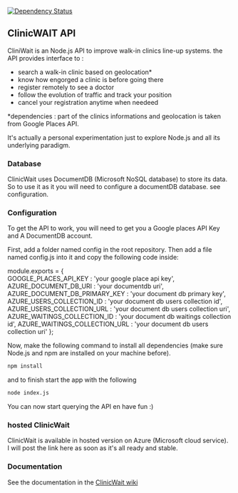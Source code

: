 [![Dependency Status](https://david-dm.org/ericnsh/clinicWaitAPI.svg)](https://david-dm.org/ericnsh/clinicWaitAPI)

## ClinicWAIT API

CliniWait is an Node.js API to improve walk-in clinics line-up systems. the API provides interface to :   

* search a walk-in clinic based on geolocation*   
* know how engorged a clinic is before going there   
* register remotely to see a doctor   
* follow the evolution of traffic and track your position   
* cancel your registration anytime when needeed   

*dependencies : part of the clinics informations and geolocation is taken from Google Places API.

It's actually a personal experimentation just to explore Node.js and all its underlying paradigm.

### Database
ClinicWait uses DocumentDB (Microsoft NoSQL database) to store its data. So to use it as it you will need to configure a documentDB database. see configuration.

### Configuration
To get the API to work, you will need to get you a Google places API Key and A DocumentDB account.

First, add a folder named config in the root repository. Then add a file named config.js into it and copy the following code inside:

module.exports = {   
    GOOGLE_PLACES_API_KEY : 'your google place api key',   
    AZURE_DOCUMENT_DB_URI : 'your documentdb uri',   
    AZURE_DOCUMENT_DB_PRIMARY_KEY : 'your document db primary key',   
    AZURE_USERS_COLLECTION_ID : 'your document db users collection id',   
    AZURE_USERS_COLLECTION_URL : 'your document db users collection uri',
    AZURE_WAITINGS_COLLECTION_ID : 'your document db waitings collection id',
    AZURE_WAITINGS_COLLECTION_URL : 'your document db users collection uri'
};

Now, make the following command to install all dependencies (make sure Node.js and npm are installed on your machine before).

```bat
npm install
```

and to finish start the app with the following

```bat
node index.js
```

You can now start querying the API en have fun :)

### hosted ClinicWait 

ClinicWait is available in hosted version on Azure (Microsoft cloud service).   
I will post the link here as soon as it's all ready and stable.

### Documentation

See the documentation in the [ClinicWait wiki](https://github.com/ericnsh/clinicWaitAPI/wiki)
